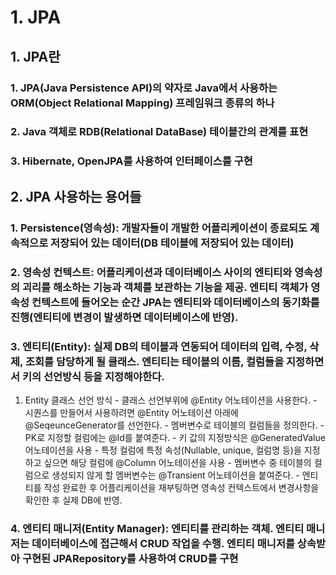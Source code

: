 # 1. JPA

## 1. JPA란

### 1. JPA(Java Persistence API)의 약자로 Java에서 사용하는 ORM(Object Relational Mapping) 프레임워크 종류의 하나

### 2. Java 객체로 RDB(Relational DataBase) 테이블간의 관계를 표현

### 3. Hibernate, OpenJPA를 사용하여 인터페이스를 구현

## 2. JPA 사용하는 용어들

### 1. Persistence(영속성): 개발자들이 개발한 어플리케이션이 종료되도 계속적으로 저장되어 있는 데이터(DB 테이블에 저장되어 있는 데이터)

### 2. 영속성 컨텍스트: 어플리케이션과 데이터베이스 사이의 엔티티와 영속성의 괴리를 해소하는 기능과 객체를 보관하는 기능을 제공. 엔티티 객체가 영속성 컨텍스트에 들어오는 순간 JPA는 엔티티와 데이터베이스의 동기화를 진행(엔티티에 변경이 발생하면 데이터베이스에 반영).

### 3. 엔티티(Entity): 실제 DB의 테이블과 연동되어 데이터의 입력, 수정, 삭제, 조회를 담당하게 될 클래스. 엔티티는 테이블의 이름, 컬럼들을 지정하면서 키의 선언방식 등을 지정해야한다.

1. Entity 클래스 선언 방식 - 클래스 선언부위에 @Entity 어노테이션을 사용한다. - 시퀀스를 만들어서 사용하려면 @Entity 어노테이션 아래에 @SeqeunceGenerator를 선언한다. - 멤버변수로 테이블의 컬럼들을 정의한다. - PK로 지정할 컬럼에는 @Id를 붙여준다. - 키 값의 지정방식은 @GeneratedValue 어노테이션을 사용 - 특정 컬럼에 특정 속성(Nullable, unique, 컬럼명 등)을 지정하고 싶으면 해당 컬럼에 @Column 어노테이션을 사용 - 멤버변수 중 테이블의 컬럼으로 생성되지 않게 할 멤버변수는 @Transient 어노테이션을 붙여준다. - 엔티티를 작성 완료한 후 어플리케이션을 재부팅하면 영속성 컨텍스트에서 변경사항을 확인한 후 실제 DB에 반영.

### 4. 엔티티 매니저(Entity Manager): 엔티티를 관리하는 객체. 엔티티 매니저는 데이터베이스에 접근해서 CRUD 작업을 수행. 엔티티 매니저를 상속받아 구현된 JPARepository를 사용하여 CRUD를 구현
